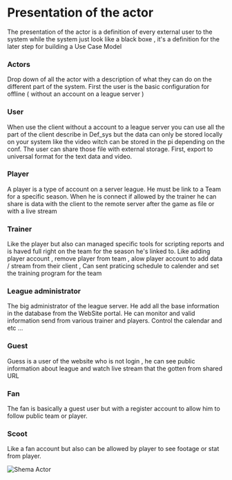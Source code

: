 # Presentation of the actor

The presentation of the actor is a definition of every external user
to the system while the system just look like a black boxe , it's
a definition for the later step for building a Use Case Model

### Actors

Drop down of all the actor with a description of what they can do
on the different part of the system. First the user is the basic
configuration for offline ( without an account on a league server )

### User

When use the client without a account to a league server you
can use all the part of the client describe in Def_sys but
the data can only be stored locally on your system like the
video witch can be stored in the pi depending on the conf.
The user can share those file with external storage. First,
export to universal format for the text data and video.

### Player

A player is a type of account on a server league. He must
be link to a Team for a specific season. When he is connect
if allowed by the trainer he can share is data with the client
to the remote server after the game as file or with a live stream

### Trainer

Like the player but also can managed specific tools for scripting
reports and is haved full right on the team for the season he's
linked to. Like adding player account , remove player from team ,
alow player account to add data / stream from their client ,
Can sent praticing schedule to calender and set the training
program for the team

### League administrator

The big administrator of the league server. He add all the base
information in the database from the WebSite portal. He can monitor
and valid information send from various trainer and players. Control
the calendar and etc ...

### Guest

Guess is a user of the website who is not login , he can see public
information about league and watch live stream that the gotten from
shared URL

### Fan

The fan is basically a guest user but with a register account to allow
him to follow public team or player.

### Scoot

Like a fan account but also can be allowed by player to see footage
or stat from player.

![Shema Actor](Actor_Shema.png)



